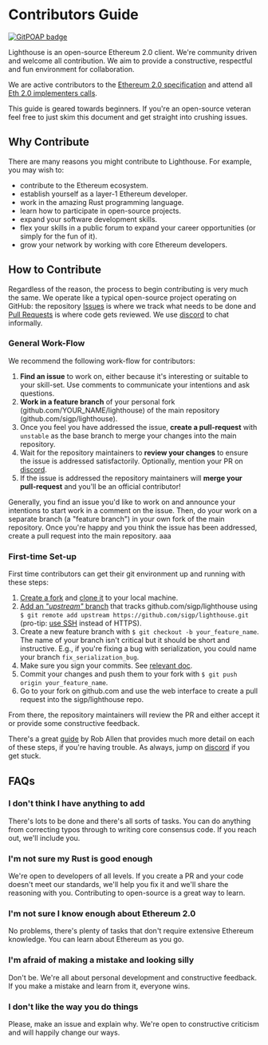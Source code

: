 # Contributors Guide
[![GitPOAP badge](https://public-api.gitpoap.io/v1/repo/sigp/lighthouse/badge)](https://www.gitpoap.io/gh/sigp/lighthouse)

Lighthouse is an open-source Ethereum 2.0 client. We're community driven and
welcome all contribution. We aim to provide a constructive, respectful and fun
environment for collaboration.

We are active contributors to the [Ethereum 2.0 specification](https://github.com/ethereum/eth2.0-specs) and attend all [Eth
2.0 implementers calls](https://github.com/ethereum/eth2.0-pm).

This guide is geared towards beginners. If you're an open-source veteran feel
free to just skim this document and get straight into crushing issues.

## Why Contribute

There are many reasons you might contribute to Lighthouse. For example, you may
wish to:

- contribute to the Ethereum ecosystem.
- establish yourself as a layer-1 Ethereum developer.
- work in the amazing Rust programming language.
- learn how to participate in open-source projects.
- expand your software development skills.
- flex your skills in a public forum to expand your career
  opportunities (or simply for the fun of it).
- grow your network by working with core Ethereum developers.

## How to Contribute

Regardless of the reason, the process to begin contributing is very much the
same. We operate like a typical open-source project operating on GitHub: the
repository [Issues](https://github.com/sigp/lighthouse/issues) is where we
track what needs to be done and [Pull
Requests](https://github.com/sigp/lighthouse/pulls) is where code gets
reviewed. We use [discord](https://discord.gg/cyAszAh) to chat
informally.

### General Work-Flow

We recommend the following work-flow for contributors:

1. **Find an issue** to work on, either because it's interesting or suitable to
   your skill-set. Use comments to communicate your intentions and ask
questions.
2. **Work in a feature branch** of your personal fork
   (github.com/YOUR_NAME/lighthouse) of the main repository
   (github.com/sigp/lighthouse).
3. Once you feel you have addressed the issue, **create a pull-request** with
   `unstable` as the base branch to merge your changes into the main repository.
4. Wait for the repository maintainers to **review your changes** to ensure the
   issue is addressed satisfactorily. Optionally, mention your PR on
[discord](https://discord.gg/cyAszAh).
5. If the issue is addressed the repository maintainers will **merge your
   pull-request** and you'll be an official contributor!

Generally, you find an issue you'd like to work on and announce your intentions
to start work in a comment on the issue. Then, do your work on a separate
branch (a "feature branch") in your own fork of the main repository.  Once
you're happy and you think the issue has been addressed, create a pull request
into the main repository. aaa

### First-time Set-up

First time contributors can get their git environment up and running with these
steps:

1. [Create a
   fork](https://help.github.com/articles/fork-a-repo/#fork-an-example-repository)
and [clone
it](https://help.github.com/articles/fork-a-repo/#step-2-create-a-local-clone-of-your-fork)
to your local machine.
2. [Add an _"upstream"_
   branch](https://help.github.com/articles/fork-a-repo/#step-3-configure-git-to-sync-your-fork-with-the-original-spoon-knife-repository)
that tracks github.com/sigp/lighthouse using `$ git remote add upstream
https://github.com/sigp/lighthouse.git` (pro-tip: [use SSH](https://help.github.com/articles/connecting-to-github-with-ssh/) instead of HTTPS).
3. Create a new feature branch with `$ git checkout -b your_feature_name`. The
   name of your branch isn't critical but it should be short and instructive.
E.g., if you're fixing a bug with serialization, you could name your branch
`fix_serialization_bug`.
4. Make sure you sign your commits. See [relevant doc](https://help.github.com/en/github/authenticating-to-github/about-commit-signature-verification).
5. Commit your changes and push them to your fork with `$ git push origin
   your_feature_name`.
6. Go to your fork on github.com and use the web interface to create a pull
   request into the sigp/lighthouse repo.

From there, the repository maintainers will review the PR and either accept it
or provide some constructive feedback.

There's a great
[guide](https://akrabat.com/the-beginners-guide-to-contributing-to-a-github-project/)
by Rob Allen that provides much more detail on each of these steps, if you're
having trouble. As always, jump on [discord](https://discord.gg/cyAszAh)
if you get stuck.


## FAQs

### I don't think I have anything to add

There's lots to be done and there's all sorts of tasks. You can do anything
from correcting typos through to writing core consensus code. If you reach out,
we'll include you.

### I'm not sure my Rust is good enough

We're open to developers of all levels. If you create a PR and your code
doesn't meet our standards, we'll help you fix it and we'll share the reasoning
with you. Contributing to open-source is a great way to learn.

### I'm not sure I know enough about Ethereum 2.0

No problems, there's plenty of tasks that don't require extensive Ethereum
knowledge. You can learn about Ethereum as you go.

### I'm afraid of making a mistake and looking silly

Don't be. We're all about personal development and constructive feedback. If you
make a mistake and learn from it, everyone wins.

### I don't like the way you do things

Please, make an issue and explain why. We're open to constructive criticism and
will happily change our ways.
